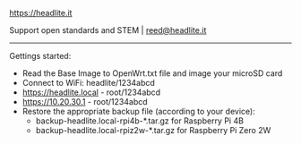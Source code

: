 https://headlite.it

Support open standards and STEM | reed@headlite.it

--------------------------------------------------

Gettings started:
- Read the Base Image to OpenWrt.txt file and image your microSD card
- Connect to WiFi: headlite/1234abcd
- https://headlite.local - root/1234abcd
- https://10.20.30.1 - root/1234abcd
- Restore the appropriate backup file (according to your device):
    - backup-headlite.local-rpi4b-*.tar.gz for Raspberry Pi 4B
    - backup-headlite.local-rpiz2w-*.tar.gz for Raspberry Pi Zero 2W
